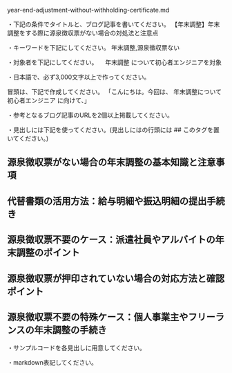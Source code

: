 year-end-adjustment-without-withholding-certificate.md

・下記の条件でタイトルと、ブログ記事を書いてください。
【年末調整】年末調整をする際に源泉徴収票がない場合の対処法と注意点

・キーワードを下記にしてください。
年末調整,源泉徴収票ない

・対象者を下記にしてください。
　年末調整 について初心者エンジニアを対象


・日本語で、必ず3,000文字以上で作ってください。

冒頭は、下記で作成してください。
「こんにちは。今回は、
年末調整について初心者エンジニア
に向けて、」

・参考となるブログ記事のURLを2個以上掲載してください。

・見出しには下記を使ってください。(見出しにはの行頭には ## このタグを置いてください。)
## 源泉徴収票がない場合の年末調整の基本知識と注意事項
## 代替書類の活用方法：給与明細や振込明細の提出手続き
## 源泉徴収票不要のケース：派遣社員やアルバイトの年末調整のポイント
## 源泉徴収票が押印されていない場合の対応方法と確認ポイント
## 源泉徴収票不要の特殊ケース：個人事業主やフリーランスの年末調整の手続き

・サンプルコードを各見出しに用意してください。

・markdown表記してください。



